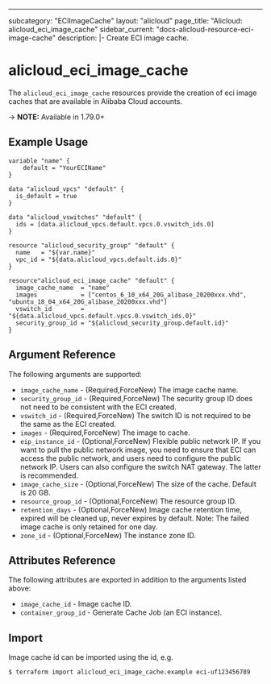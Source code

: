 ---
subcategory: "ECIImageCache"
layout: "alicloud"
page_title: "Alicloud: alicloud_eci_image_cache"
sidebar_current: "docs-alicloud-resource-eci-image-cache"
description: |-
   Create ECI image cache. 
   
# alicloud\_eci\_image\_cache

The `alicloud_eci_image_cache` resources provide the creation of eci image caches that are available in Alibaba Cloud accounts.

-> **NOTE:** Available in 1.79.0+

## Example Usage

```
variable "name" {
	default = "YourECIName"
}

data "alicloud_vpcs" "default" {
  is_default = true
}

data "alicloud_vswitches" "default" {
  ids = [data.alicloud_vpcs.default.vpcs.0.vswitch_ids.0]
}

resource "alicloud_security_group" "default" {
  name   = "${var.name}"
  vpc_id = "${data.alicloud_vpcs.default.ids.0}"
}

resource"alicloud_eci_image_cache" "default" {
  image_cache_name  = "name"
  images            = ["centos_6_10_x64_20G_alibase_20200xxx.vhd", "ubuntu_18_04_x64_20G_alibase_20200xxx.vhd"]
  vswitch_id        = "${data.alicloud_vpcs.default.vpcs.0.vswitch_ids.0}"
  security_group_id = "${alicloud_security_group.default.id}"
}

```

## Argument Reference

The following arguments are supported:

* `image_cache_name` - (Required,ForceNew) The image cache name.
* `security_group_id` - (Required,ForceNew) The security group ID does not need to be consistent with the ECI created.
* `vswitch_id` - (Required,ForceNew) The switch ID is not required to be the same as the ECI created.
* `images` - (Required,ForceNew) The image to cache.
* `eip_instance_id` - (Optional,ForceNew) Flexible public network IP. If you want to pull the public network image, you need to ensure that ECI can access the public network, and users need to configure the public network IP. Users can also configure the switch NAT gateway. The latter is recommended.
* `image_cache_size` - (Optional,ForceNew) The size of the cache. Default is 20 GB.
* `resource_group_id` - (Optional,ForceNew) The resource group ID.
* `retention_days` - (Optional,ForceNew) Image cache retention time, expired will be cleaned up, never expires by default. Note: The failed image cache is only retained for one day.
* `zone_id` - (Optional,ForceNew) The instance zone ID.

## Attributes Reference

The following attributes are exported in addition to the arguments listed above:

* `image_cache_id` - Image cache ID.
* `container_group_id` - Generate Cache Job (an ECI instance).
  
## Import

Image cache id can be imported using the id, e.g.

```
$ terraform import alicloud_eci_image_cache.example eci-uf123456789
```
